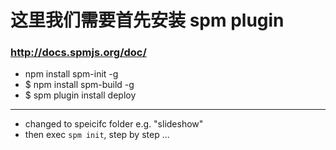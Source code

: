 # 这里我们需要首先安装 spm plugin

### http://docs.spmjs.org/doc/
- npm install spm-init -g
- $ npm install spm-build -g
- $ spm plugin install deploy

--------------------------------------------------
- changed to speicifc folder e.g. "slideshow" 
- then exec `spm init`, step by step ...